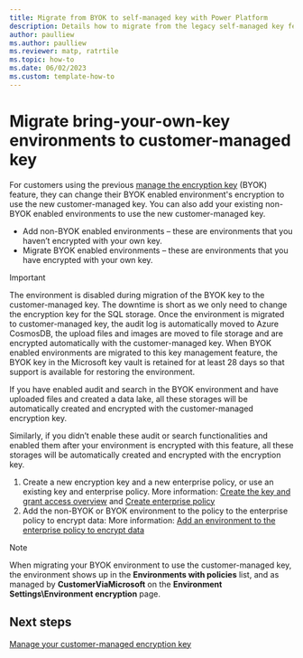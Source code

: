 ```yaml
---
title: Migrate from BYOK to self-managed key with Power Platform
description: Details how to migrate from the legacy self-managed key feature to customer-managed key
author: paulliew
ms.author: paulliew
ms.reviewer: matp, ratrtile
ms.topic: how-to 
ms.date: 06/02/2023
ms.custom: template-how-to
---
```

# Migrate bring-your-own-key environments to customer-managed key

For customers using the previous [manage the encryption key](manage-encryption-key.md) (BYOK) feature, they can change their BYOK enabled environment's encryption to use the new customer-managed key. You can also add your existing non-BYOK enabled environments to use the new customer-managed key.

- Add non-BYOK enabled environments – these are environments that you haven’t encrypted with your own key.
- Migrate BYOK enabled environments – these are environments that you have encrypted with your own key.

> [!IMPORTANT]
>
> The environment is disabled during migration of the BYOK key to the customer-managed key. The downtime is short as we only need to change the encryption key for the SQL storage. Once the environment is migrated to customer-managed key, the audit log is automatically moved to Azure CosmosDB, the upload files and images are moved to file storage and are encrypted automatically with the customer-managed key. When BYOK enabled environments are migrated to this key management feature, the BYOK key in the Microsoft key vault is retained for at least 28 days so that support is available for restoring the environment.

If you have enabled audit and search in the BYOK environment and have uploaded files and created a data lake, all these storages will be automatically created and encrypted with the customer-managed encryption key.

Similarly, if you didn’t enable these audit or search functionalities and enabled them after your environment is encrypted with this feature, all these storages will be automatically created and encrypted with the encryption key.

1. Create a new encryption key and a new enterprise policy, or use an existing key and enterprise policy. More information: [Create the key and grant access overview](customer-managed-key.md#create-the-key-and-grant-access-overview) and [Create enterprise policy](customer-managed-key.md#create-enterprise-policy)
1. Add the non-BYOK or BYOK environment to the policy to the enterprise policy to encrypt data: More information: [Add an environment to the enterprise policy to encrypt data](customer-managed-key.md#add-an-environment-to-the-enterprise-policy-to-encrypt-data)

> [!NOTE]
> When migrating your BYOK environment to use the customer-managed key, the environment shows up in the **Environments with policies** list, and as managed by **CustomerViaMicrosoft** on the **Environment Settings\Environment encryption** page.

## Next steps

[Manage your customer-managed encryption key](customer-managed-key.md)
